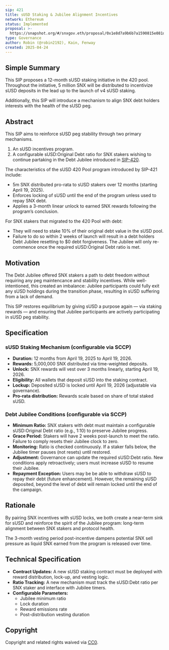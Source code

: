 ```yaml
---
sip: 421
title: sUSD Staking & Jubilee Alignment Incentives
network: Ethereum
status: Implemented
proposal: >-
  https://snapshot.org/#/snxgov.eth/proposal/0x1e8d7a9b6b7a1590815e081d95d135938163eb21aa0d92f5302bf41b7534aabf
type: Governance
author: Robin (@robin2192), Kain, Fenway
created: 2025-04-24
---
```


## Simple Summary

This SIP proposes a 12-month sUSD staking initiative in the 420 pool. Throughout the initiative, 5 million SNX will be distributed to incentivize sUSD deposits in the lead up to the launch of v4 sUSD staking.

Additionally, this SIP will introduce a mechanism to align SNX debt holders interests with the health of the sUSD peg.

## Abstract

This SIP aims to reinforce sUSD peg stability through two primary mechanisms.
1. An sUSD incentives program.
2. A configurable sUSD:Original Debt ratio for SNX stakers wishing to continue partaking in the Debt Jubilee introduced in [SIP-420](https://sips.synthetix.io/sips/sip-420/).

The characteristics of the sUSD 420 Pool program introduced by SIP-421 include:
- 5m SNX distributed pro-rata to sUSD stakers over 12 months (starting April 19, 2025).
- Enforces locking of sUSD until the end of the program unless used to repay SNX debt.
- Applies a 3-month linear unlock to earned SNX rewards following the program’s conclusion.

For SNX stakers that migrated to the 420 Pool with debt:
- They will need to stake 10% of their original debt value in the sUSD pool.
- Failure to do so within 2 weeks of launch will result in a debt holders Debt Jubilee resetting to $0 debt forgiveness. The Jubilee will only re-commence once the required sUSD:Original Debt ratio is met.

## Motivation

The Debt Jubilee offered SNX stakers a path to debt freedom without requiring any peg maintencance and stability incentives. While well-intentioned, this created an imbalance: Jubilee participants could fully exit any sUSD holdings during the transition phase, resulting in sUSD suffering from a lack of demand.

This SIP restores equilibrium by giving sUSD a purpose again — via staking rewards — and ensuring that Jubilee participants are actively participating in sUSD peg stability.

## Specification

### sUSD Staking Mechanism (configurable via SCCP)

- **Duration:** 12 months from April 19, 2025 to April 19, 2026.
- **Rewards:** 5,000,000 SNX distributed via time-weighted deposits.
- **Unlock:** SNX rewards will vest over 3 months linearly, starting April 19, 2026.
- **Eligibility:** All wallets that deposit sUSD into the staking contract.
- **Lockup:** Deposited sUSD is locked until April 19, 2026 (adjustable via governance).
- **Pro-rata distribution:** Rewards scale based on share of total staked sUSD.

### Debt Jubilee Conditions (configurable via SCCP)

- **Minimum Ratio:** SNX stakers with debt must maintain a configurable sUSD:Original Debt ratio (e.g., 1:10) to preserve Jubilee progress.
- **Grace Period:** Stakers will have 2 weeks post-launch to meet the ratio. Failure to comply resets their Jubilee clock to zero.
- **Monitoring:** Ratio is checked continuously. If a staker falls below, the Jubilee timer pauses (not resets) until restored.
- **Adjustment:** Governance can update the required sUSD:Debt ratio. New conditions apply retroactively; users must increase sUSD to resume their Jubilee.
- **Repayment Exception:** Users may be be able to withdraw sUSD to repay their debt (future enhancement). However, the remaining sUSD deposited, beyond the level of debt will remain locked until the end of the campaign.

## Rationale

By pairing SNX incentives with sUSD locks, we both create a near-term sink for sUSD and reinforce the spirit of the Jubilee program: long-term alignment between SNX stakers and protocol health.

The 3-month vesting period post-incentive dampens potential SNX sell pressure as liquid SNX earned from the program is released over time.

## Technical Specification

- **Contract Updates:** A new sUSD staking contract must be deployed with reward distribution, lock-up, and vesting logic.
- **Ratio Tracking:** A new mechanism must track the sUSD:Debt ratio per SNX staker and interface with Jubilee timers.
- **Configurable Parameters:**
    - Jubilee minimum ratio
    - Lock duration
    - Reward emissions rate
    - Post-distribution vesting duration

## Copyright

Copyright and related rights waived via [CC0](https://creativecommons.org/publicdomain/zero/1.0/).
